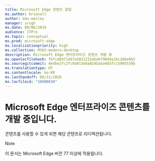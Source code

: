 ```yaml
---
title: Microsoft Edge 콘텐츠 알림
ms.author: brianalt
author: dan-wesley
manager: srugh
ms.date: 09/06/2019
audience: ITPro
ms.topic: conceptual
ms.prod: microsoft-edge
ms.localizationpriority: high
ms.collection: M365-modern-desktop
description: Microsoft Edge 엔터프라이즈 콘텐츠 개발 중
ms.openlocfilehash: fbfcd6971d97a5821215abebf9894a16c286e9b5
ms.sourcegitcommit: 4edbe2fc2fc9a013e6a0245aba485fcc5905539b
ms.translationtype: HT
ms.contentlocale: ko-KR
ms.lasthandoff: 08/31/2020
ms.locfileid: "10980638"
---
```

# Microsoft Edge 엔터프라이즈 콘텐츠를 개발 중입니다.

콘텐츠를 사용할 수 있게 되면 해당 콘텐츠로 리디렉션됩니다.

> [!NOTE]
> 이 문서는 Microsoft Edge 버전 77 이상에 적용됩니다.
